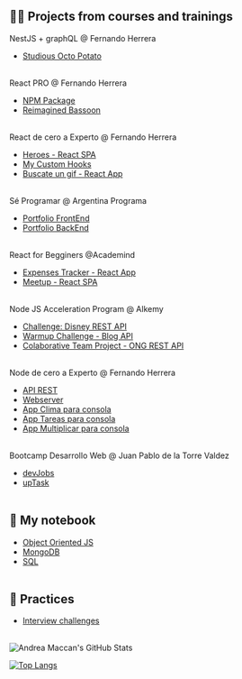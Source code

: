 ## 👩‍💻 Projects from courses and trainings

NestJS + graphQL @ Fernando Herrera
- [Studious Octo Potato](https://github.com/acmaccan/studious-octo-potato)
  <br/><br/>

React PRO @ Fernando Herrera
- [NPM Package](https://github.com/acmaccan/acmaccan-product-card)
- [Reimagined Bassoon](https://github.com/acmaccan/reimagined-bassoon)
  <br/><br/>

React de cero a Experto @ Fernando Herrera
- [Heroes - React SPA](https://github.com/acmaccan/heroesApp)
- [My Custom Hooks](https://github.com/acmaccan/myCustomHooks)
- [Buscate un gif - React App](https://github.com/acmaccan/buscateungif)
  <br/><br/>

Sé Programar @ Argentina Programa
- [Portfolio FrontEnd](https://github.com/acmaccan/portfolio-FrontEnd)
- [Portfolio BackEnd](https://github.com/acmaccan/portfolio-BackEnd)
  <br/><br/>

React for Begginers @Academind
- [Expenses Tracker - React App](https://github.com/acmaccan/react-expense-app)
- [Meetup - React SPA](https://github.com/acmaccan/academind-meetup-react)
  <br/><br/>

Node JS Acceleration Program @ Alkemy
- [Challenge: Disney REST API](https://github.com/acmaccan/alkemy-node-challenge)
- [Warmup Challenge - Blog API](https://github.com/acmaccan/alkemy-warmup-challenge)
- [Colaborative Team Project - ONG REST API](https://github.com/acmaccan/OT107-Server)
  <br/><br/>

Node de cero a Experto @ Fernando Herrera
- [API REST](https://github.com/acmaccan/restserver-node-express-dotenv)
- [Webserver](https://github.com/acmaccan/webserver-node-express-hbs-dotenv)
- [App Clima para consola](https://github.com/acmaccan/app-clima)
- [App Tareas para consola](https://github.com/acmaccan/app-tareas)
- [App Multiplicar para consola](https://github.com/acmaccan/app-multiplicar)
  <br/><br/>

Bootcamp Desarrollo Web @ Juan Pablo de la Torre Valdez
- [devJobs](https://github.com/acmaccan/devJobs)
- [upTask](https://github.com/acmaccan/upTask)
  <br/><br/>

## 📓 My notebook
- [Object Oriented JS](https://github.com/acmaccan/object-oriented-js)
- [MongoDB](https://github.com/acmaccan/mongoDB-University-M001-mongoDB-basics)
- [SQL](https://github.com/acmaccan/alkemy-SQL-I)
  <br/><br/>

## 🧪 Practices
- [Interview challenges](https://github.com/acmaccan/interview-challenges)
  <br/><br/>

![Andrea Maccan's GitHub Stats](https://github-readme-stats.vercel.app/api?username=acmaccan&show_icons=true&theme=nightowl)


[![Top Langs](https://github-readme-stats.vercel.app/api/top-langs/?username=acmaccan&theme=nightowl&layout=compact&hide=html,css,handlebars,pug,scss)](https://github.com/acmaccan/github-readme-stats)
